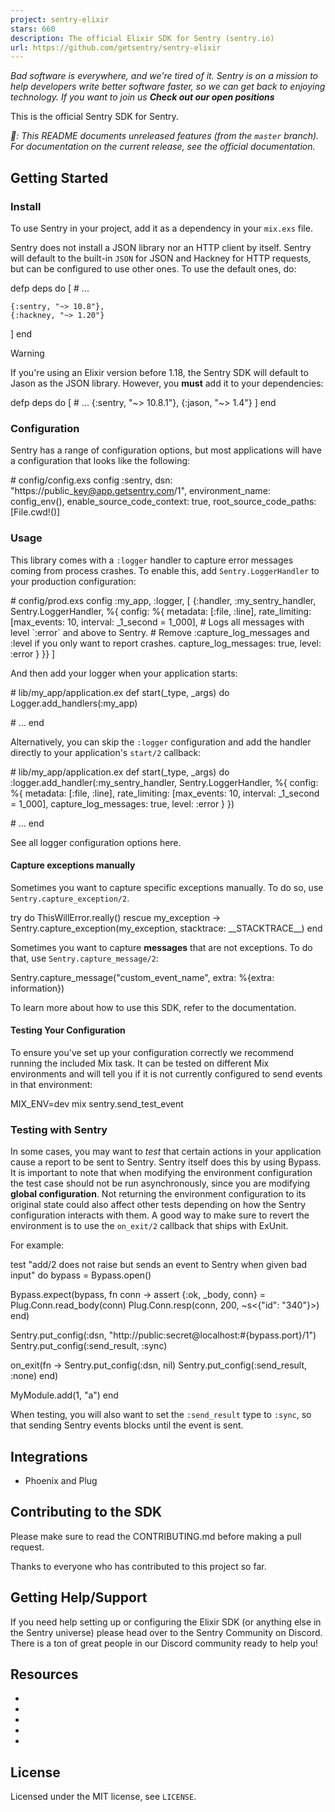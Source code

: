 ```yaml
---
project: sentry-elixir
stars: 660
description: The official Elixir SDK for Sentry (sentry.io)
url: https://github.com/getsentry/sentry-elixir
---
```


_Bad software is everywhere, and we're tired of it. Sentry is on a mission to help developers write better software faster, so we can get back to enjoying technology. If you want to join us **Check out our open positions**_

This is the official Sentry SDK for Sentry.

_💁: This README documents unreleased features (from the `master` branch). For documentation on the current release, see the official documentation._

Getting Started
---------------

### Install

To use Sentry in your project, add it as a dependency in your `mix.exs` file.

Sentry does not install a JSON library nor an HTTP client by itself. Sentry will default to the built-in `JSON` for JSON and Hackney for HTTP requests, but can be configured to use other ones. To use the default ones, do:

defp deps do
  \[
    \# ...

    {:sentry, "~> 10.8"},
    {:hackney, "~> 1.20"}
  \]
end

Warning

If you're using an Elixir version before 1.18, the Sentry SDK will default to Jason as the JSON library. However, you **must** add it to your dependencies:

defp deps do
  \[
    \# ...
    {:sentry, "~> 10.8.1"},
    {:jason, "~> 1.4"}
  \]
end

### Configuration

Sentry has a range of configuration options, but most applications will have a configuration that looks like the following:

\# config/config.exs
config :sentry,
  dsn: "https://public\_key@app.getsentry.com/1",
  environment\_name: config\_env(),
  enable\_source\_code\_context: true,
  root\_source\_code\_paths: \[File.cwd!()\]

### Usage

This library comes with a `:logger` handler to capture error messages coming from process crashes. To enable this, add `Sentry.LoggerHandler` to your production configuration:

\# config/prod.exs
config :my\_app, :logger, \[
  {:handler, :my\_sentry\_handler, Sentry.LoggerHandler, %{
    config: %{
      metadata: \[:file, :line\],
      rate\_limiting: \[max\_events: 10, interval: \_1\_second \= 1\_000\],
      \# Logs all messages with level \`:error\` and above to Sentry.
      \# Remove :capture\_log\_messages and :level if you only want to report crashes.
      capture\_log\_messages: true,
      level: :error
    }
  }}
\]

And then add your logger when your application starts:

\# lib/my\_app/application.ex
def start(\_type, \_args) do
  Logger.add\_handlers(:my\_app)

  \# ...
end

Alternatively, you can skip the `:logger` configuration and add the handler directly to your application's `start/2` callback:

\# lib/my\_app/application.ex
def start(\_type, \_args) do
  :logger.add\_handler(:my\_sentry\_handler, Sentry.LoggerHandler, %{
    config: %{
      metadata: \[:file, :line\],
      rate\_limiting: \[max\_events: 10, interval: \_1\_second \= 1\_000\],
      capture\_log\_messages: true,
      level: :error
    }
  })

  \# ...
end

See all logger configuration options here.

#### Capture exceptions manually

Sometimes you want to capture specific exceptions manually. To do so, use `Sentry.capture_exception/2`.

try do
  ThisWillError.really()
rescue
  my\_exception \->
    Sentry.capture\_exception(my\_exception, stacktrace: \_\_STACKTRACE\_\_)
end

Sometimes you want to capture **messages** that are not exceptions. To do that, use `Sentry.capture_message/2`:

Sentry.capture\_message("custom\_event\_name", extra: %{extra: information})

To learn more about how to use this SDK, refer to the documentation.

#### Testing Your Configuration

To ensure you've set up your configuration correctly we recommend running the included Mix task. It can be tested on different Mix environments and will tell you if it is not currently configured to send events in that environment:

MIX\_ENV=dev mix sentry.send\_test\_event

### Testing with Sentry

In some cases, you may want to _test_ that certain actions in your application cause a report to be sent to Sentry. Sentry itself does this by using Bypass. It is important to note that when modifying the environment configuration the test case should not be run asynchronously, since you are modifying **global configuration**. Not returning the environment configuration to its original state could also affect other tests depending on how the Sentry configuration interacts with them. A good way to make sure to revert the environment is to use the `on_exit/2` callback that ships with ExUnit.

For example:

test "add/2 does not raise but sends an event to Sentry when given bad input" do
  bypass \= Bypass.open()

  Bypass.expect(bypass, fn conn \->
    assert {:ok, \_body, conn} \= Plug.Conn.read\_body(conn)
    Plug.Conn.resp(conn, 200, ~s<{"id": "340"}\>)
  end)

  Sentry.put\_config(:dsn, "http://public:secret@localhost:#{bypass.port}/1")
  Sentry.put\_config(:send\_result, :sync)

  on\_exit(fn \->
    Sentry.put\_config(:dsn, nil)
    Sentry.put\_config(:send\_result, :none)
  end)

  MyModule.add(1, "a")
end

When testing, you will also want to set the `:send_result` type to `:sync`, so that sending Sentry events blocks until the event is sent.

Integrations
------------

-   Phoenix and Plug

Contributing to the SDK
-----------------------

Please make sure to read the CONTRIBUTING.md before making a pull request.

Thanks to everyone who has contributed to this project so far.

Getting Help/Support
--------------------

If you need help setting up or configuring the Elixir SDK (or anything else in the Sentry universe) please head over to the Sentry Community on Discord. There is a ton of great people in our Discord community ready to help you!

Resources
---------

-   
-   
-   
-   
-   

License
-------

Licensed under the MIT license, see `LICENSE`.
